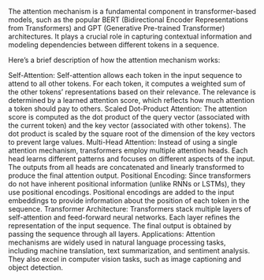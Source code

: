 The attention mechanism is a fundamental component in transformer-based models, such as the popular BERT (Bidirectional Encoder Representations from Transformers) and GPT (Generative Pre-trained Transformer) architectures. It plays a crucial role in capturing contextual information and modeling dependencies between different tokens in a sequence.

Here’s a brief description of how the attention mechanism works:

Self-Attention:
Self-attention allows each token in the input sequence to attend to all other tokens.
For each token, it computes a weighted sum of the other tokens’ representations based on their relevance.
The relevance is determined by a learned attention score, which reflects how much attention a token should pay to others.
Scaled Dot-Product Attention:
The attention score is computed as the dot product of the query vector (associated with the current token) and the key vector (associated with other tokens).
The dot product is scaled by the square root of the dimension of the key vectors to prevent large values.
Multi-Head Attention:
Instead of using a single attention mechanism, transformers employ multiple attention heads.
Each head learns different patterns and focuses on different aspects of the input.
The outputs from all heads are concatenated and linearly transformed to produce the final attention output.
Positional Encoding:
Since transformers do not have inherent positional information (unlike RNNs or LSTMs), they use positional encodings.
Positional encodings are added to the input embeddings to provide information about the position of each token in the sequence.
Transformer Architecture:
Transformers stack multiple layers of self-attention and feed-forward neural networks.
Each layer refines the representation of the input sequence.
The final output is obtained by passing the sequence through all layers.
Applications:
Attention mechanisms are widely used in natural language processing tasks, including machine translation, text summarization, and sentiment analysis.
They also excel in computer vision tasks, such as image captioning and object detection.
